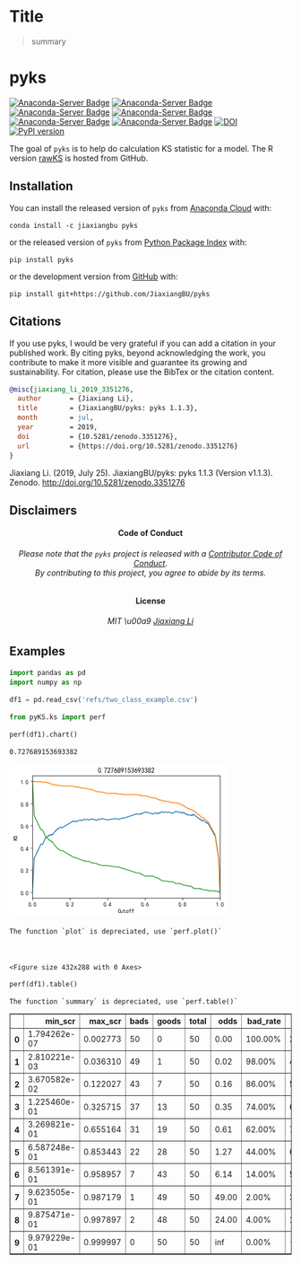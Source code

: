 
# Title
> summary



<!-- README.md is generated from README.Rmd. Please edit that file -->

# pyks

<!-- badges: start -->

[![Anaconda-Server
Badge](https://anaconda.org/jiaxiangbu/pyks/badges/version.svg)](https://anaconda.org/jiaxiangbu/pyks)
[![Anaconda-Server
Badge](https://anaconda.org/jiaxiangbu/pyks/badges/latest_release_date.svg)](https://anaconda.org/jiaxiangbu/pyks)
[![Anaconda-Server
Badge](https://anaconda.org/jiaxiangbu/pyks/badges/platforms.svg)](https://anaconda.org/jiaxiangbu/pyks)
[![Anaconda-Server
Badge](https://anaconda.org/jiaxiangbu/pyks/badges/license.svg)](https://anaconda.org/jiaxiangbu/pyks)
[![Anaconda-Server
Badge](https://anaconda.org/jiaxiangbu/pyks/badges/downloads.svg)](https://anaconda.org/jiaxiangbu/pyks)
[![Anaconda-Server
Badge](https://anaconda.org/jiaxiangbu/pyks/badges/installer/conda.svg)](https://conda.anaconda.org/jiaxiangbu)
[![DOI](https://zenodo.org/badge/197245838.svg)](https://zenodo.org/badge/latestdoi/197245838)
[![PyPI
version](https://badge.fury.io/py/pyks.svg)](https://badge.fury.io/py/pyks)
<!-- badges: end -->

The goal of `pyks` is to help do calculation KS statistic for a model.
The R version [rawKS](https://github.com/JiaxiangBU/rawKS) is hosted
from GitHub.

## Installation

You can install the released version of `pyks` from [Anaconda
Cloud](https://anaconda.org/JiaxiangBU/pyks) with:

``` conda
conda install -c jiaxiangbu pyks 
```

or the released version of `pyks` from [Python Package
Index](https://pypi.org/project/pyks/) with:

``` conda
pip install pyks
```

or the development version from [GitHub](https://github.com/) with:

``` conda
pip install git+https://github.com/JiaxiangBU/pyks
```

## Citations

If you use pyks, I would be very grateful if you can add a citation in
your published work. By citing pyks, beyond acknowledging the work, you
contribute to make it more visible and guarantee its growing and
sustainability. For citation, please use the BibTex or the citation
content.

``` bibtex
@misc{jiaxiang_li_2019_3351276,
  author       = {Jiaxiang Li},
  title        = {JiaxiangBU/pyks: pyks 1.1.3},
  month        = jul,
  year         = 2019,
  doi          = {10.5281/zenodo.3351276},
  url          = {https://doi.org/10.5281/zenodo.3351276}
}
```

Jiaxiang Li. (2019, July 25). JiaxiangBU/pyks: pyks 1.1.3 (Version
v1.1.3). Zenodo. <http://doi.org/10.5281/zenodo.3351276>

## Disclaimers

<h4 align="center">

**Code of Conduct**

</h4>

<h6 align="center">

Please note that the `pyks` project is released with a [Contributor Code
of Conduct](.github/CODE_OF_CONDUCT.md).<br>By contributing to this
project, you agree to abide by its terms.

</h6>

<h4 align="center">

**License**

</h4>

<h6 align="center">

MIT \u00a9 [Jiaxiang Li](LICENSE.md)

</h6>


## Examples

```python
import pandas as pd
import numpy as np
```

```python
df1 = pd.read_csv('refs/two_class_example.csv')
```

```python
from pyKS.ks import perf
```

```python
perf(df1).chart()
```

    0.727689153693382
    


![png](docs/images/output_5_1.png)


    The function `plot` is depreciated, use `perf.plot()`
    


    <Figure size 432x288 with 0 Axes>


```python
perf(df1).table()
```

    The function `summary` is depreciated, use `perf.table()`
    




<div>
<style scoped>
    .dataframe tbody tr th:only-of-type {
        vertical-align: middle;
    }

    .dataframe tbody tr th {
        vertical-align: top;
    }

    .dataframe thead th {
        text-align: right;
    }
</style>
<table border="1" class="dataframe">
  <thead>
    <tr style="text-align: right;">
      <th></th>
      <th>min_scr</th>
      <th>max_scr</th>
      <th>bads</th>
      <th>goods</th>
      <th>total</th>
      <th>odds</th>
      <th>bad_rate</th>
      <th>ks</th>
      <th>max_ks</th>
    </tr>
  </thead>
  <tbody>
    <tr>
      <th>0</th>
      <td>1.794262e-07</td>
      <td>0.002773</td>
      <td>50</td>
      <td>0</td>
      <td>50</td>
      <td>0.00</td>
      <td>100.00%</td>
      <td>20.66</td>
      <td></td>
    </tr>
    <tr>
      <th>1</th>
      <td>2.810221e-03</td>
      <td>0.036310</td>
      <td>49</td>
      <td>1</td>
      <td>50</td>
      <td>0.02</td>
      <td>98.00%</td>
      <td>40.52</td>
      <td></td>
    </tr>
    <tr>
      <th>2</th>
      <td>3.670582e-02</td>
      <td>0.122027</td>
      <td>43</td>
      <td>7</td>
      <td>50</td>
      <td>0.16</td>
      <td>86.00%</td>
      <td>55.58</td>
      <td></td>
    </tr>
    <tr>
      <th>3</th>
      <td>1.225460e-01</td>
      <td>0.325715</td>
      <td>37</td>
      <td>13</td>
      <td>50</td>
      <td>0.35</td>
      <td>74.00%</td>
      <td>65.83</td>
      <td></td>
    </tr>
    <tr>
      <th>4</th>
      <td>3.269821e-01</td>
      <td>0.655164</td>
      <td>31</td>
      <td>19</td>
      <td>50</td>
      <td>0.61</td>
      <td>62.00%</td>
      <td>71.27</td>
      <td>&lt;----</td>
    </tr>
    <tr>
      <th>5</th>
      <td>6.587248e-01</td>
      <td>0.853443</td>
      <td>22</td>
      <td>28</td>
      <td>50</td>
      <td>1.27</td>
      <td>44.00%</td>
      <td>69.51</td>
      <td></td>
    </tr>
    <tr>
      <th>6</th>
      <td>8.561391e-01</td>
      <td>0.958957</td>
      <td>7</td>
      <td>43</td>
      <td>50</td>
      <td>6.14</td>
      <td>14.00%</td>
      <td>55.74</td>
      <td></td>
    </tr>
    <tr>
      <th>7</th>
      <td>9.623505e-01</td>
      <td>0.987179</td>
      <td>1</td>
      <td>49</td>
      <td>50</td>
      <td>49.00</td>
      <td>2.00%</td>
      <td>37.16</td>
      <td></td>
    </tr>
    <tr>
      <th>8</th>
      <td>9.875471e-01</td>
      <td>0.997897</td>
      <td>2</td>
      <td>48</td>
      <td>50</td>
      <td>24.00</td>
      <td>4.00%</td>
      <td>19.38</td>
      <td></td>
    </tr>
    <tr>
      <th>9</th>
      <td>9.979229e-01</td>
      <td>0.999997</td>
      <td>0</td>
      <td>50</td>
      <td>50</td>
      <td>inf</td>
      <td>0.00%</td>
      <td>-0.00</td>
      <td></td>
    </tr>
  </tbody>
</table>
</div>



